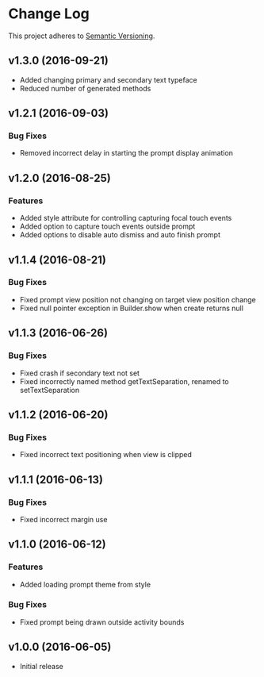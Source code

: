 # Change Log

This project adheres to [Semantic Versioning](http://semver.org/).

## v1.3.0 (2016-09-21)

* Added changing primary and secondary text typeface
* Reduced number of generated methods

## v1.2.1 (2016-09-03)

### Bug Fixes

* Removed incorrect delay in starting the prompt display animation

## v1.2.0 (2016-08-25)

### Features

* Added style attribute for controlling capturing focal touch events
* Added option to capture touch events outside prompt
* Added options to disable auto dismiss and auto finish prompt

## v1.1.4 (2016-08-21)

### Bug Fixes

* Fixed prompt view position not changing on target view position change
* Fixed null pointer exception in Builder.show when create returns null

## v1.1.3 (2016-06-26)

### Bug Fixes

* Fixed crash if secondary text not set
* Fixed incorrectly named method getTextSeparation, renamed to setTextSeparation

## v1.1.2 (2016-06-20)

### Bug Fixes

* Fixed incorrect text positioning when view is clipped

## v1.1.1 (2016-06-13)

### Bug Fixes

* Fixed incorrect margin use

## v1.1.0 (2016-06-12)

### Features

* Added loading prompt theme from style

### Bug Fixes

* Fixed prompt being drawn outside activity bounds

## v1.0.0 (2016-06-05)

* Initial release
